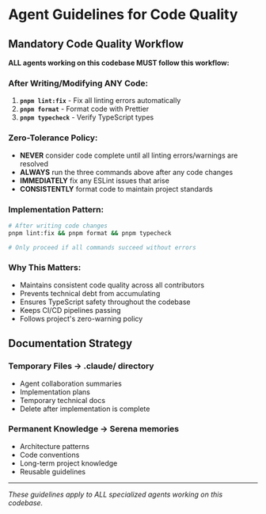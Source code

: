 # Agent Guidelines for Code Quality

## Mandatory Code Quality Workflow

**ALL agents working on this codebase MUST follow this workflow:**

### After Writing/Modifying ANY Code:

1. **`pnpm lint:fix`** - Fix all linting errors automatically
2. **`pnpm format`** - Format code with Prettier
3. **`pnpm typecheck`** - Verify TypeScript types

### Zero-Tolerance Policy:

- **NEVER** consider code complete until all linting errors/warnings are resolved
- **ALWAYS** run the three commands above after any code changes
- **IMMEDIATELY** fix any ESLint issues that arise
- **CONSISTENTLY** format code to maintain project standards

### Implementation Pattern:

```bash
# After writing code changes
pnpm lint:fix && pnpm format && pnpm typecheck

# Only proceed if all commands succeed without errors
```

### Why This Matters:

- Maintains consistent code quality across all contributors
- Prevents technical debt from accumulating
- Ensures TypeScript safety throughout the codebase
- Keeps CI/CD pipelines passing
- Follows project's zero-warning policy

## Documentation Strategy

### Temporary Files → .claude/ directory

- Agent collaboration summaries
- Implementation plans
- Temporary technical docs
- Delete after implementation is complete

### Permanent Knowledge → Serena memories

- Architecture patterns
- Code conventions
- Long-term project knowledge
- Reusable guidelines

---

_These guidelines apply to ALL specialized agents working on this codebase._
